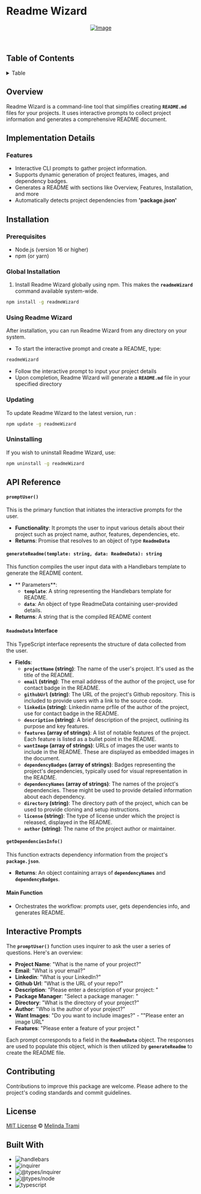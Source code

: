 # Readme Wizard

  <div align="center">

[![Image](https://i.postimg.cc/G2jXzjnC/readme-Wizard-Logo.png)](https://i.postimg.cc/G2jXzjnC/readme-Wizard-Logo.png)

</div>

<br/>

## Table of Contents

<details>
<summary>Table</summary>

- [Overview](#overview)
- [Implementation Details](#implementation-details)
  - [Features](#features)
- [Installation ](#installation)
  - [Prerequisites](#prerequisites)
  - [Global Installation](#global-installation)
  - [Using Readme Wizard](#using-readme-wizard)
  - [Updating](#updating)
  - [Uninstallation](#uninstalling)
- [API Reference](#api-reference)
  - [`promptUser()`](<#promptuser()>)
  - [`ReadmeData` Interface](#readmeData-interface)
  - [`generateReadme(template: string, data: ReadmeData): string`](#generatereadmetemplate-string-data-readmedata-string)
  - [`getDependenciesInfo()`](#getdependenciesInfo)
  - [Main Function](#main-function)
- [Contributing](#contributing)
- [Interactive Prompts](#interactive-prompts)
- [License](#license)
- [Built With](#built-with)

    </details>

  ## Overview

Readme Wizard is a command-line tool that simplifies creating **`README.md`** files for your projects. It uses interactive prompts to collect project information and generates a comprehensive README document.

## Implementation Details

### Features

- Interactive CLI prompts to gather project information.
- Supports dynamic generation of project features, images, and dependency badges.
- Generates a README with sections like Overview, Features, Installation, and more
- Automatically detects project dependencies from **'package.json'**

## Installation

### Prerequisites

- Node.js (version 16 or higher)
- npm (or yarn)

### Global Installation

1. Install Readme Wizard globally using npm. This makes the **`readmeWizard`** command available system-wide.

```sh
npm install -g readmeWizard
```

### Using Readme Wizard

After installation, you can run Readme Wizard from any directory on your system.

- To start the interactive prompt and create a README, type:

```sh
readmeWizard
```

- Follow the interactive prompt to input your project details
- Upon completion, Readme Wizard will generate a **`README.md`** file in your specified directory

### Updating

To update Readme Wizard to the latest version, run :

```sh
npm update -g readmeWizard
```

### Uninstalling

If you wish to uninstall Readme Wizard, use:

```sh
npm uninstall -g readmeWizard
```

## API Reference

#### `promptUser()`

This is the primary function that initiates the interactive prompts for the user.

- **Functionality**: It prompts the user to input various details about their project such as project name, author, features, dependencies, etc.
- **Returns**: Promise that resolves to an object of type **`ReadmeData`**

#### `generateReadme(template: string, data: ReadmeData): string`

This function compiles the user input data with a Handlebars template to generate the README content.

- ** Parameters**:
  - **`template`**: A string representing the Handlebars template for README.
  - **`data`**: An object of type ReadmeData containing user-provided details.
- **Returns**: A string that is the compiled README content

#### `ReadmeData` Interface

This TypeScript interface represents the structure of data collected from the user.

- **Fields**:
  - **`projectName` (string)**: The name of the user's project. It's used as the title of the README.
  - **`email` (string)**: The email address of the author of the project, use for contact badge in the README.
  - **`githubUrl` (string)**: The URL of the project's Github repository. This is included to provide users with a link to the source code.
  - **`linkedin` (string)**: Linkedin name prfile of the author of the project, use for contact badge in the README.
  - **`description` (string)**: A brief description of the project, outlining its purpose and key features.
  - **`features` (array of strings)**: A list of notable features of the project. Each feature is listed as a bullet point in the README.
  - **`wantImage` (array of strings)**: URLs of images the user wants to include in the README. These are displayed as embedded images in the document.
  - **`dependencyBadges` (array of strings)**: Badges representing the project's dependencies, typically used for visual representation in the README.
  - **`dependencyNames` (array of strings)**: The names of the project's dependencies. These might be used to provide detailed information about each dependency.
  - **`directory` (string)**: The directory path of the project, which can be used to provide cloning and setup instructions.
  - **`license` (string)**: The type of license under which the project is released, displayed in the README.
  - **`author` (string)**: The name of the project author or maintainer.

#### `getDependenciesInfo()`

This function extracts dependency information from the project's **`package.json`**.

- **Returns**: An object containing arrays of **`dependencyNames`** and **`dependencyBadges`**.

#### Main Function

- Orchestrates the workflow: prompts user, gets dependencies info, and generates README.

## Interactive Prompts

The **`promptUser()`** function uses inquirer to ask the user a series of questions. Here's an overview:

- **Project Name**: "What is the name of your project?"
- **Email**: "What is your email?"
- **Linkedin**: "What is your LinkedIn?"
- **Github Url**: "What is the URL of your repo?"
- **Description**: "Please enter a description of your project: "
- **Package Manager**: "Select a package manager: "
- **Directory**: "What is the directory of your project?"
- **Author**: "Who is the author of your project?"
- **Want Images**: "Do you want to include images?" - ""Please enter an image URL"
- **Features**: "Please enter a feature of your project "

Each prompt corresponds to a field in the **`ReadmeData`** object. The responses are used to populate this object, which is then utilized by **`generateReadme`** to create the README file.

## Contributing

Contributions to improve this package are welcome. Please adhere to the project's coding standards and commit guidelines.

## License

[MIT License](https://github.com/Mel-TB/readmeWizard/tree/main?tab=MIT-1-ov-file) © [Melinda Trami](https://melindatrami.com)

## Built With

- ![handlebars](https://img.shields.io/badge/handlebars-ffecd1?style=for-the-badge&logo=handlebars&logoColor=white)
- ![inquirer](https://img.shields.io/badge/inquirer-ffecd1?style=for-the-badge&logo=inquirer&logoColor=white)
- ![@types/inquirer](https://img.shields.io/badge/@types/inquirer-9d4edd?style=for-the-badge&logo=%40types%2Finquirer&logoColor=white)
- ![@types/node](https://img.shields.io/badge/@types/node-9d4edd?style=for-the-badge&logo=%40types%2Fnode&logoColor=white)
- ![typescript](https://img.shields.io/badge/typescript-9d4edd?style=for-the-badge&logo=typescript&logoColor=white)
